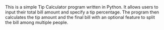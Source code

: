 This is a simple Tip Calculator program written in Python. 
It allows users to input their total bill amount and specify a tip percentage. 
The program then calculates the tip amount and the final bill with an optional feature to split the bill among multiple people.
